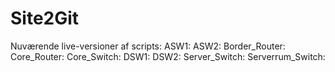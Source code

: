 # Site2Git
Nuværende live-versioner af scripts:
ASW1:
ASW2:
Border_Router:
Core_Router:
Core_Switch:
DSW1:
DSW2:
Server_Switch:
Serverrum_Switch:
